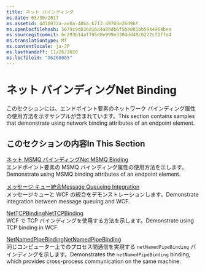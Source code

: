 ```yaml
---
title: ネット バインディング
ms.date: 03/30/2017
ms.assetid: 4d10072a-ae0a-486a-b713-49703e26d9bf
ms.openlocfilehash: 5679c9d836d16d4a8bdb6f5be001bb5944964bea
ms.sourcegitcommit: bc293b14af795e0e999e3304dd40c0222cf2ffe4
ms.translationtype: MT
ms.contentlocale: ja-JP
ms.lasthandoff: 11/26/2020
ms.locfileid: "96260085"
---
```

# <a name="net-binding"></a><span data-ttu-id="c9a6c-102">ネット バインディング</span><span class="sxs-lookup"><span data-stu-id="c9a6c-102">Net Binding</span></span>

<span data-ttu-id="c9a6c-103">このセクションには、エンドポイント要素のネットワーク バインディング属性の使用方法を示すサンプルが含まれています。</span><span class="sxs-lookup"><span data-stu-id="c9a6c-103">This section contains samples that demonstrate using network binding attributes of an endpoint element.</span></span>  
  
## <a name="in-this-section"></a><span data-ttu-id="c9a6c-104">このセクションの内容</span><span class="sxs-lookup"><span data-stu-id="c9a6c-104">In This Section</span></span>  

 [<span data-ttu-id="c9a6c-105">ネット MSMQ バインディング</span><span class="sxs-lookup"><span data-stu-id="c9a6c-105">Net MSMQ Binding</span></span>](net-msmq-binding.md)  
 <span data-ttu-id="c9a6c-106">エンドポイント要素の MSMQ バインディング属性の使用方法を示します。</span><span class="sxs-lookup"><span data-stu-id="c9a6c-106">Demonstrate using MSMQ binding attributes of an endpoint element.</span></span>  
  
 [<span data-ttu-id="c9a6c-107">メッセージ キュー統合</span><span class="sxs-lookup"><span data-stu-id="c9a6c-107">Message Queueing Integration</span></span>](message-queueing-integration.md)  
 <span data-ttu-id="c9a6c-108">メッセージキューと WCF の統合をデモンストレーションします。</span><span class="sxs-lookup"><span data-stu-id="c9a6c-108">Demonstrate integration between message queuing and WCF.</span></span>  
  
 [<span data-ttu-id="c9a6c-109">NetTCPBinding</span><span class="sxs-lookup"><span data-stu-id="c9a6c-109">NetTCPBinding</span></span>](nettcpbinding.md)  
 <span data-ttu-id="c9a6c-110">WCF で TCP バインディングを使用する方法を示します。</span><span class="sxs-lookup"><span data-stu-id="c9a6c-110">Demonstrate using TCP binding in WCF.</span></span>  
  
 [<span data-ttu-id="c9a6c-111">NetNamedPipeBinding</span><span class="sxs-lookup"><span data-stu-id="c9a6c-111">NetNamedPipeBinding</span></span>](netnamedpipebinding.md)  
 <span data-ttu-id="c9a6c-112">同じコンピューター上でのプロセス間通信を実現する `netNamedPipeBinding` バインディングを示します。</span><span class="sxs-lookup"><span data-stu-id="c9a6c-112">Demonstrates the `netNamedPipeBinding` binding, which provides cross-process communication on the same machine.</span></span>
